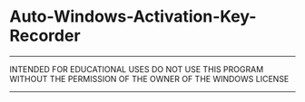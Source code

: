 # Auto-Windows-Activation-Key-Recorder

*****************************************************************************************************************
INTENDED FOR EDUCATIONAL USES 
DO NOT USE THIS PROGRAM WITHOUT THE PERMISSION OF THE OWNER OF THE WINDOWS LICENSE
*****************************************************************************************************************
